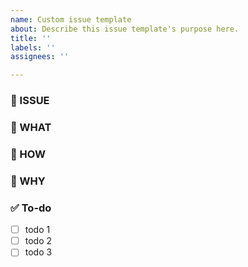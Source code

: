 ```yaml
---
name: Custom issue template
about: Describe this issue template's purpose here.
title: ''
labels: ''
assignees: ''

---
```


### 📍 ISSUE #

### 💼 WHAT
<!-- What is done -->

### 🔎 HOW
<!-- How it is done -->

### 📝 WHY
<!-- Explain the reasoning behind the code -->

### ✅ To-do
- [ ] todo 1
- [ ] todo 2
- [ ] todo 3
